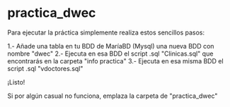 # practica_dwec

Para ejecutar la práctica simplemente realiza estos sencillos pasos:

1.- Añade una tabla en tu BDD de MaríaBD (Mysql) una nueva BDD con nombre "dwec"
2.- Ejecuta en esa BDD el script .sql "Clinicas.sql" que encontrarás en la carpeta "info practica"
3.- Ejecuta en esa misma BDD el script .sql "vdoctores.sql"

¡Listo!

Si por algún casual no funciona, emplaza la carpeta de "practica_dwec"

